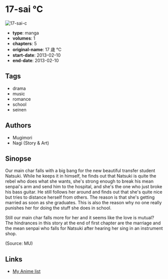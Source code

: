 # 17-sai °C

![17-sai-c](https://cdn.myanimelist.net/images/manga/1/118831.jpg)

-   **type**: manga
-   **volumes**: 1
-   **chapters**: 5
-   **original-name**: 17 歳 ℃
-   **start-date**: 2013-02-10
-   **end-date**: 2013-02-10

## Tags

-   drama
-   music
-   romance
-   school
-   seinen

## Authors

-   Mugimori
-   Nagi (Story & Art)

## Sinopse

Our main char falls with a big bang for the new beautiful transfer student Natsuki. While he keeps it in himself, he finds out that Natsuki is quite the rebel who does what she wants, she's strong enough to break his mean senpai's arm and send him to the hospital, and she's the one who just broke his bass guitar. He still follows her around and finds out that she's quite nice but tries to distance herself from others. The reason is that she's getting married as soon as she graduates. This is also the reason why no one really punishes her for doing the stuff she does in school.

Still our main char falls more for her and it seems like the love is mutual?
The hindrances in this story at the end of first chapter are the marriage and the mean senpai who falls for Natsuki after hearing her sing in an instrument shop.

(Source: MU)

## Links

-   [My Anime list](https://myanimelist.net/manga/48805/17-sai_%C2%B0C)
